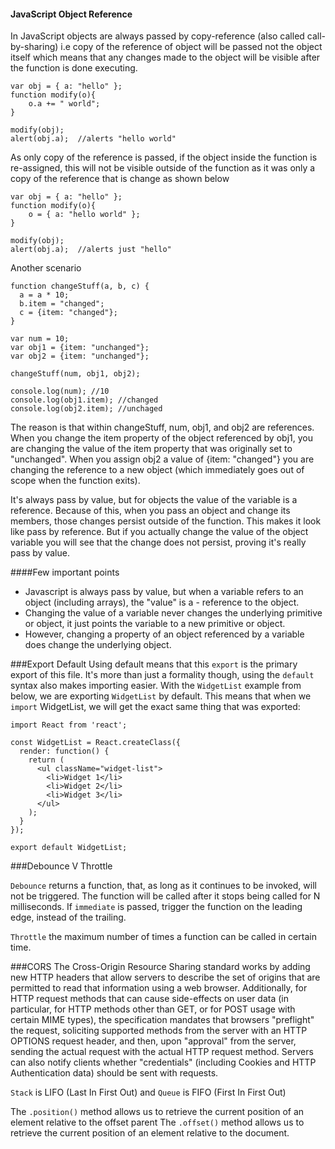 #### JavaScript Object Reference
In JavaScript objects are always passed by copy-reference (also called call-by-sharing) i.e copy of the reference of object will be passed not the object itself which means that any changes made to the object will be visible after the function is done executing. 
```
var obj = { a: "hello" };
function modify(o){
    o.a += " world";
}

modify(obj);
alert(obj.a);  //alerts "hello world"

```

As only copy of the reference is passed, if the object inside the function is re-assigned, this will not be visible outside of the function as it was only a copy of the reference that is change as shown below

```
var obj = { a: "hello" };
function modify(o){
    o = { a: "hello world" };
}

modify(obj);
alert(obj.a);  //alerts just "hello"

```
Another scenario 

```
function changeStuff(a, b, c) {
  a = a * 10;
  b.item = "changed";
  c = {item: "changed"};
}

var num = 10;
var obj1 = {item: "unchanged"};
var obj2 = {item: "unchanged"};

changeStuff(num, obj1, obj2);

console.log(num); //10
console.log(obj1.item); //changed   
console.log(obj2.item); //unchaged

```

The reason is that within changeStuff, num, obj1, and obj2 are references. When you change the item property of the object referenced by obj1, you are changing the value of the item property that was originally set to "unchanged". When you assign obj2 a value of {item: "changed"} you are changing the reference to a new object (which immediately goes out of scope when the function exits).

It's always pass by value, but for objects the value of the variable is a reference. Because of this, when you pass an object and change its members, those changes persist outside of the function. This makes it look like pass by reference. But if you actually change the value of the object variable you will see that the change does not persist, proving it's really pass by value.

####Few important points 
- Javascript is always pass by value, but when a variable refers to an object (including arrays), the "value" is a - reference to the object.
- Changing the value of a variable never changes the underlying primitive or object, it just points the variable to a new primitive or object.
- However, changing a property of an object referenced by a variable does change the underlying object.

###Export Default
Using default means that this ```export``` is the primary export of this file. It's more than just a formality though, using the ```default``` syntax also makes importing easier. With the ```WidgetList``` example from below, we are exporting ```WidgetList``` by default. This means that when we ```import``` WidgetList, we will get the exact same thing that was exported:

```
import React from 'react';

const WidgetList = React.createClass({
  render: function() {
    return (
      <ul className="widget-list">
        <li>Widget 1</li>
        <li>Widget 2</li>
        <li>Widget 3</li>
      </ul>
    );
  }
});

export default WidgetList;
```

###Debounce V Throttle 

```Debounce``` returns a function, that, as long as it continues to be invoked, will not be triggered. The function will be called after it stops being called for N milliseconds. If `immediate` is passed, trigger the function on the leading edge, instead of the trailing.

```Throttle``` the maximum number of times a function can be called in certain time.

###CORS
The Cross-Origin Resource Sharing standard works by adding new HTTP headers that allow servers to describe the set of origins that are permitted to read that information using a web browser. Additionally, for HTTP request methods that can cause side-effects on user data (in particular, for HTTP methods other than GET, or for POST usage with certain MIME types), the specification mandates that browsers "preflight" the request, soliciting supported methods from the server with an HTTP OPTIONS request header, and then, upon "approval" from the server, sending the actual request with the actual HTTP request method. Servers can also notify clients whether "credentials" (including Cookies and HTTP Authentication data) should be sent with requests.

```Stack``` is LIFO (Last In First Out) and 
```Queue``` is FIFO (First In First Out)

The ```.position()``` method allows us to retrieve the current position of an element relative to the offset parent
The ```.offset()``` method allows us to retrieve the current position of an element relative to the document.
